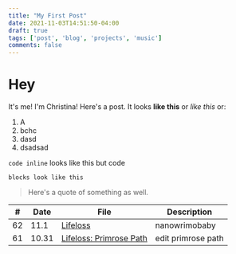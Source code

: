 ```yaml
---
title: "My First Post"
date: 2021-11-03T14:51:50-04:00
draft: true
tags: ['post', 'blog', 'projects', 'music']
comments: false
---
```


# Hey
<!-- ## hey 2
### hey 3 -->
It's me! I'm Christina! Here's a post. It looks **like this** or *like this* or:

1. A 
2. bchc
3. dasd
4. dsadsad


`code inline` looks like this but code 
````
blocks look like this
````

> Here's a quote of something as well. 

| # | Date | File | Description|
| ----------- | ----------- | ----------- | --------------|
 62 | 11.1 | [Lifeloss](/lifeloss.md) | nanowrimobaby |
 61 | 10.31 | [Lifeloss: Primrose Path](/lifeloss/primrose-path.md) | edit primrose path |